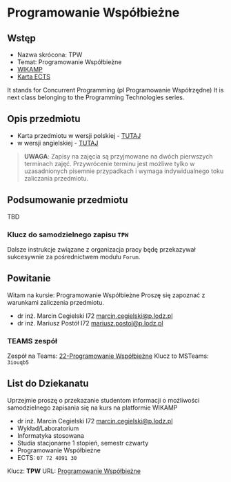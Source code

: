 # Programowanie Współbieżne

## Wstęp

- Nazwa skrócona: TPW
- Temat: Programowanie Współbieżne
- [WIKAMP][WIKAMP]
- [Karta ECTS][pwects]

It stands for Concurrent Programming (pl Programowanie Współrzędne)
It is next class belonging to the Programming Technologies series.

## Opis przedmiotu

- Karta przedmiotu w wersji polskiej - [TUTAJ][pwects]
- w wersji angielskiej - [TUTAJ](https:/a.b.c)

> **UWAGA**: Zapisy na zajęcia są przyjmowane na dwóch pierwszych terminach zajęć. Przywrócenie terminu jest możliwe tylko w uzasadnionych pisemnie przypadkach i wymaga indywidualnego toku zaliczania przedmiotu.

## Podsumowanie przedmiotu

TBD

### Klucz do samodzielnego zapisu `TPW`

Dalsze instrukcje związane z organizacja pracy będę przekazywał sukcesywnie za pośrednictwem modułu `Forum`.

## Powitanie

Witam na kursie:
Programowanie Współbieżne
Proszę się zapoznać z warunkami zaliczenia przedmiotu.

- dr inż. Marcin Cegielski I72 <marcin.cegielski@p.lodz.pl>
- dr inż. Mariusz Postół I72 <mariusz.postol@p.lodz.pl>

### TEAMS zespół

Zespół na Teams: [22-Programowanie Współbieżne](https://teams.microsoft.com/l/team/19%3aPIyhePQOoNLc6_kNAcf4eZn12N5CfDMLVS6-p0Lt6nc1%40thread.tacv2/conversations?groupId=cb8f6094-ed72-4acb-a286-6886488a7b01&tenantId=67ea5955-9b5c-4693-a8f9-960f2a3b49bb)
Klucz to MSTeams: `3iouqb5`

## List do Dziekanatu

Uprzejmie proszę o przekazanie studentom informacji o możliwości samodzielnego zapisania się na kurs na platformie WIKAMP

- dr inż. Marcin Cegielski I72 <marcin.cegielski@p.lodz.pl>
- Wykład/Laboratorium
- Informatyka stosowana
- Studia stacjonarne 1 stopień, semestr czwarty
- Programowanie Współbieżne
- ECTS: `07 72 4091 30`

Klucz: **TPW**
URL: [Programowanie Współbieżne][WIKAMP]

[WIKAMP]: https://ftims.edu.p.lodz.pl/course/view.php?id=2332
[pwects]: https://programy.p.lodz.pl/ectslabel-web/przedmiot_4.jsp?l=pl&idPrzedmiotu=179880&pkId=1654&s=4&j=0&w=informatyka%20stosowana&v=4
